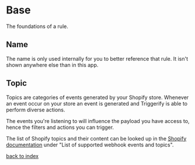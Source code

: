 # Base

The foundations of a rule.

## Name

The name is only used internally for you to better reference that rule. It isn't shown anywhere else than in this app.

## Topic

Topics are categories of events generated by your Shopify store. Whenever an event occur on your store an event is generated and Triggerify is able to perform diverse actions.

The events you're listening to will influence the payload you have access to, hence the filters and actions you can trigger.

The list of Shopify topics and their content can be looked up in the [Shopify documentation](https://shopify.dev/docs/admin-api/rest/reference/events/webhook) under "List of supported webhook events and topics".

[back to index](/)
